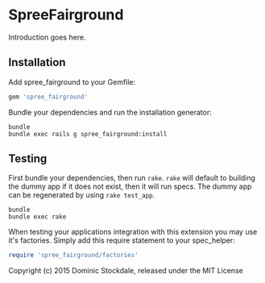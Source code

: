 SpreeFairground
========

Introduction goes here.

Installation
------------

Add spree_fairground to your Gemfile:

```ruby
gem 'spree_fairground'
```

Bundle your dependencies and run the installation generator:

```shell
bundle
bundle exec rails g spree_fairground:install
```

Testing
-------

First bundle your dependencies, then run `rake`. `rake` will default to building the dummy app if it does not exist, then it will run specs. The dummy app can be regenerated by using `rake test_app`.

```shell
bundle
bundle exec rake
```

When testing your applications integration with this extension you may use it's factories.
Simply add this require statement to your spec_helper:

```ruby
require 'spree_fairground/factories'
```

Copyright (c) 2015 Dominic Stockdale, released under the MIT License
